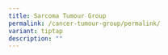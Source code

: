 ```yaml
---
title: Sarcoma Tumour Group
permalink: /cancer-tumour-group/permalink/
variant: tiptap
description: ""
---
```


